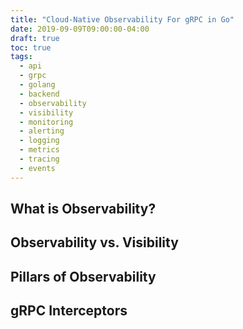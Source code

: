 ```yaml
---
title: "Cloud-Native Observability For gRPC in Go"
date: 2019-09-09T09:00:00-04:00
draft: true
toc: true
tags: 
  - api
  - grpc
  - golang
  - backend
  - observability
  - visibility
  - monitoring
  - alerting
  - logging
  - metrics
  - tracing
  - events
---
```


## What is Observability?

## Observability vs. Visibility

## Pillars of Observability

## gRPC Interceptors
